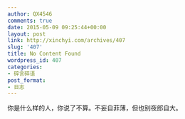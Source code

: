 ```yaml
---
author: QX4546
comments: true
date: 2015-05-09 09:25:44+00:00
layout: post
link: http://xinchyi.com/archives/407
slug: '407'
title: No Content Found
wordpress_id: 407
categories:
- 碎言碎语
post_format:
- 日志
---
```


你是什么样的人，你说了不算。不妄自菲薄，但也别夜郎自大。
